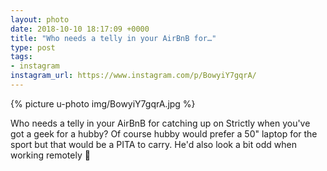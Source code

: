 ```yaml
---
layout: photo
date: 2018-10-10 18:17:09 +0000
title: "Who needs a telly in your AirBnB for…"
type: post
tags:
- instagram
instagram_url: https://www.instagram.com/p/BowyiY7gqrA/
---
```


{% picture u-photo img/BowyiY7gqrA.jpg %}

Who needs a telly in your AirBnB for catching up on Strictly when you've got a geek for a hubby? Of course hubby would prefer a 50" laptop for the sport but that would be a PITA to carry. He'd also look a bit odd  when working remotely 🤣

